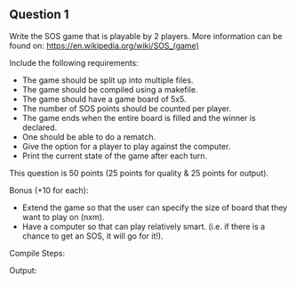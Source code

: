 ## Question 1

Write the SOS game that is playable by 2 players. More information can be found on: <a href="https://en.wikipedia.org/wiki/SOS_(game)">https://en.wikipedia.org/wiki/SOS_(game)</a>

Include the following requirements:
* The game should be split up into multiple files.
* The game should be compiled using a makefile.
* The game should have a game board of 5x5.
* The number of SOS points should be counted per player.
* The game ends when the entire board is filled and the winner is declared.
* One should be able to do a rematch.
* Give the option for a player to play against the computer. 
* Print the current state of the game after each turn.

This question is 50 points (25 points for quality & 25 points for output).

Bonus (+10 for each): 
* Extend the game so that the user can specify the size of board that they want to play on (nxm).
* Have a computer so that can play relatively smart. (i.e. if there is a chance to get an SOS, it will go for it!).

Compile Steps:

Output:
